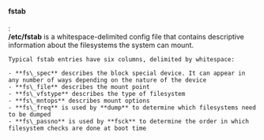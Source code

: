#### fstab
:   
    **/etc/fstab** is a whitespace-delimited config file that contains descriptive information about the filesystems the system can mount.

    Typical fstab entries have six columns, delimited by whitespace:

    - **fs\_spec** describes the block special device. It can appear in any number of ways depending on the nature of the device
    - **fs\_file** describes the mount point
    - **fs\_vfstype** describes the type of filesystem
    - **fs\_mntops** describes mount options
    - **fs\_freq** is used by **dump** to determine which filesystems need to be dumped
    - **fs\_passno** is used by **fsck** to determine the order in which filesystem checks are done at boot time

    
